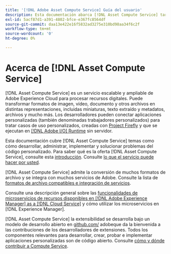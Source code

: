 ```yaml
---
title: '[!DNL Adobe Asset Compute Service] Guía del usuario'
description: Esta documentación abarca [!DNL Asset Compute Service] tareas como la introducción, cómo desarrollar, administrar, implementar y solucionar problemas del código personalizado.
exl-id: 5acf87d1-a391-4802-bfce-e367fc8564df
source-git-commit: daa13e422e16f5832ad3275e310bd98aa34f6c2f
workflow-type: tm+mt
source-wordcount: '0'
ht-degree: 0%

---
```


# Acerca de [!DNL Asset Compute Service]

[!DNL Asset Compute Service] es un servicio escalable y ampliable de Adobe Experience Cloud para procesar recursos digitales. Puede transformar formatos de imagen, vídeo, documento y otros archivos en distintas representaciones, incluidas miniaturas, texto extraído y metadatos, archivos y mucho más. Los desarrolladores pueden conectar aplicaciones personalizadas (también denominadas trabajadores personalizados) para tratar casos de uso personalizados, creadas con [Project Firefly](https://www.adobe.io/apis/experienceplatform/project-firefly/docs.html) y que se ejecutan en [[!DNL Adobe I/O] Runtime](https://www.adobe.io/apis/experienceplatform/runtime.html) sin servidor.

Esta documentación cubre [!DNL Asset Compute Service] temas como cómo desarrollar, administrar, implementar y solucionar problemas del código personalizado. Para saber qué es la oferta [!DNL Asset Compute Service], consulte esta [introducción](introduction.md). Consulte [lo que el servicio puede hacer por usted](introduction.md#possible-use-cases-benefits).

[!DNL Asset Compute Service] admite la conversión de muchos formatos de archivo y se integra con muchos servicios de Adobe. Consulte la lista de [formatos de archivo compatibles e integración de servicios](https://experienceleague.adobe.com/docs/experience-manager-cloud-service/assets/file-format-support.html).

Consulte una descripción general sobre las [funcionalidades de microservicios de recursos disponibles en [!DNL Adobe Experience Manager] as a [!DNL Cloud Service]](https://experienceleague.adobe.com/docs/experience-manager-cloud-service/assets/asset-microservices-overview.html) y cómo utilizar los microservicios en [!DNL Experience Manager].

[!DNL Asset Compute Service] la extensibilidad se desarrolla bajo un modelo de desarrollo abierto en  [github.com/](https://github.com/adobe) adobeque da la bienvenida a las contribuciones de los desarrolladores de extensiones. Todos los componentes relevantes para desarrollar, crear, probar e implementar aplicaciones personalizadas son de código abierto. Consulte [cómo y dónde contribuir a Compute Service](contribute-to-compute-service.md).

<!--
Possible to record the below info here in this landing page to centralize the miscellaneous info about Asset Compute Service?
 List of dependencies and requirements SDK, CLI, Devtools, etc.? Or may be a link to the prerequisites.
 Introduction video when Tech Marketing team shares one.
-->

